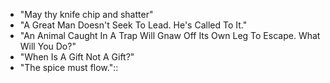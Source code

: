 - "May thy knife chip and shatter"
- "A Great Man Doesn't Seek To Lead. He's Called To It."
- "An Animal Caught In A Trap Will Gnaw Off Its Own Leg To Escape. What Will You Do?"
- "When Is A Gift Not A Gift?"
- "The spice must flow."::
